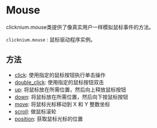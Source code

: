# Mouse

clicknium.mouse类提供了像真实用户一样模拟鼠标事件的方法。

`clicknium.mouse` : 鼠标驱动程序实例。

## 方法

- [click](click.md): 使用指定的鼠标按钮执行单击操作
- [double_click](double_click.md): 使用指定的鼠标按钮双击
- [up](up.md): 将鼠标放在所需位置，然后向上释放鼠标按钮
- [down](down.md): 将鼠标放在所需位置，然后向下按鼠标按钮
- [move](move.md): 将鼠标光标移动到 X 和 Y 整数坐标
- [scroll](scroll.md): 做鼠标滚轮
- [position](position.md): 获取鼠标光标的位置